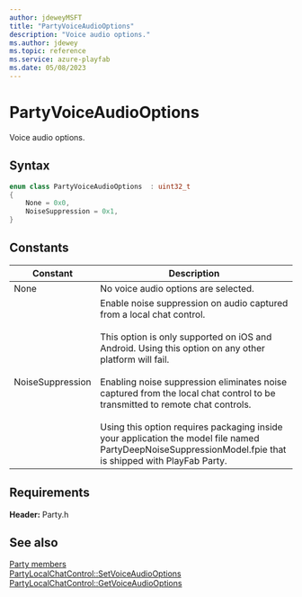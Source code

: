 ```yaml
---
author: jdeweyMSFT
title: "PartyVoiceAudioOptions"
description: "Voice audio options."
ms.author: jdewey
ms.topic: reference
ms.service: azure-playfab
ms.date: 05/08/2023
---
```


# PartyVoiceAudioOptions  

Voice audio options.    

## Syntax  
  
```cpp
enum class PartyVoiceAudioOptions  : uint32_t  
{  
    None = 0x0,  
    NoiseSuppression = 0x1,  
}  
```  
  
## Constants  
  
| Constant | Description |
| --- | --- |
| None | No voice audio options are selected. |  
| NoiseSuppression | Enable noise suppression on audio captured from a local chat control.<br/><br/> This option is only supported on iOS and Android. Using this option on any other platform will fail. <br /><br /> Enabling noise suppression eliminates noise captured from the local chat control to be transmitted to remote chat controls.   <br /><br /> Using this option requires packaging inside your application the model file named PartyDeepNoiseSuppressionModel.fpie that is shipped with PlayFab Party. |  
  
  
## Requirements  
  
**Header:** Party.h
  
## See also  
[Party members](../party_members.md)  
[PartyLocalChatControl::SetVoiceAudioOptions](../classes/PartyLocalChatControl/methods/partylocalchatcontrol_setvoiceaudiooptions.md)  
[PartyLocalChatControl::GetVoiceAudioOptions](../classes/PartyLocalChatControl/methods/partylocalchatcontrol_getvoiceaudiooptions.md)
  
  
